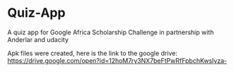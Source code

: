 # Quiz-App
A quiz app for Google Africa Scholarship Challenge in partnership with Anderlar and udacity


Apk files were created, here is the link to the google drive:
https://drive.google.com/open?id=12hoM7ry3NX7beFtPwRfFpbchKwslyza-
